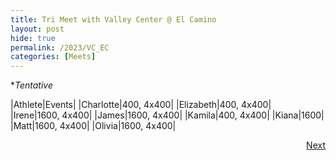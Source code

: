 ```yaml
---
title: Tri Meet with Valley Center @ El Camino
layout: post
hide: true
permalink: /2023/VC_EC
categories: [Meets]
---
```


**Tentative*

|Athlete|Events|
|Charlotte|400, 4x400|
|Elizabeth|400, 4x400|  
|Irene|1600, 4x400|
|James|1600, 4x400| 
|Kamila|400, 4x400|
|Kiana|1600|
|Matt|1600, 4x400|
|Olivia|1600, 4x400|



<div style="text-align: right"> <a href="{{site.baseurl}}/2023/MCDC">Next</a></div>
